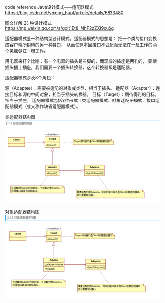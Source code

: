 


code reference
Java设计模式----适配器模式
https://blog.csdn.net/ymeng_bupt/article/details/6833480

图文详解 23 种设计模式
https://mp.weixin.qq.com/s/goit1Et8_MhF2zZXl9xuSg


适配器模式是一种结构型设计模式。适配器模式的思想是：
把一个类的接口变换成客户端所期待的另一种接口，
从而使原本因接口不匹配而无法在一起工作的两个类能够在一起工作。

用电器来打个比喻：有一个电器的插头是三脚的，而现有的插座是两孔的，
要使插头插上插座，我们需要一个插头转换器，这个转换器即是适配器。

适配器模式涉及3个角色：

源（Adaptee）：需要被适配的对象或类型，相当于插头。
适配器（Adapter）：连接目标和源的中间对象，相当于插头转换器。
目标（Target）：期待得到的目标，相当于插座。
适配器模式包括3种形式：类适配器模式、对象适配器模式、接口适配器模式（或又称作缺省适配器模式）。


类适配器结构图
![img_3.png](img_3.png)


对象适配器结构图
![img_4.png](img_4.png)


